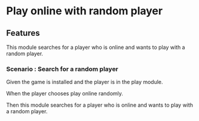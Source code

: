 # Play online with random player

## Features

This module searches for a player who is online and wants
to play with a random player.

### Scenario : Search for a random player

  Given the game is installed and the player is in the
  play module.
  
  When the player chooses play online randomly.
  
  Then this module searches for a player who is online and
  wants to play with a random player.
